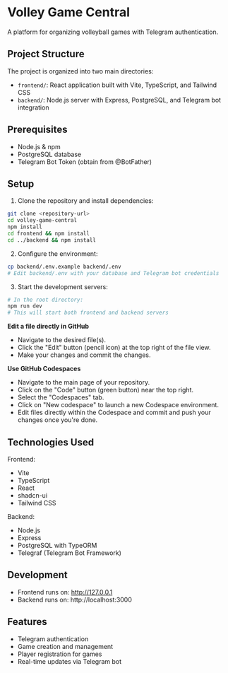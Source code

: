 # Volley Game Central

A platform for organizing volleyball games with Telegram authentication.

## Project Structure

The project is organized into two main directories:

- `frontend/`: React application built with Vite, TypeScript, and Tailwind CSS
- `backend/`: Node.js server with Express, PostgreSQL, and Telegram bot integration

## Prerequisites

- Node.js & npm
- PostgreSQL database
- Telegram Bot Token (obtain from @BotFather)

## Setup

1. Clone the repository and install dependencies:
```sh
git clone <repository-url>
cd volley-game-central
npm install
cd frontend && npm install
cd ../backend && npm install
```

2. Configure the environment:
```sh
cp backend/.env.example backend/.env
# Edit backend/.env with your database and Telegram bot credentials
```

3. Start the development servers:
```sh
# In the root directory:
npm run dev
# This will start both frontend and backend servers
```

**Edit a file directly in GitHub**

- Navigate to the desired file(s).
- Click the "Edit" button (pencil icon) at the top right of the file view.
- Make your changes and commit the changes.

**Use GitHub Codespaces**

- Navigate to the main page of your repository.
- Click on the "Code" button (green button) near the top right.
- Select the "Codespaces" tab.
- Click on "New codespace" to launch a new Codespace environment.
- Edit files directly within the Codespace and commit and push your changes once you're done.

## Technologies Used

Frontend:
- Vite
- TypeScript
- React
- shadcn-ui
- Tailwind CSS

Backend:
- Node.js
- Express
- PostgreSQL with TypeORM
- Telegraf (Telegram Bot Framework)

## Development

- Frontend runs on: http://127.0.0.1
- Backend runs on: http://localhost:3000

## Features

- Telegram authentication
- Game creation and management
- Player registration for games
- Real-time updates via Telegram bot
